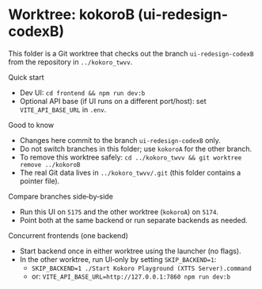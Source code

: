 # Worktree: kokoroB (ui-redesign-codexB)

This folder is a Git worktree that checks out the branch `ui-redesign-codexB` from the repository in `../kokoro_twvv`.

Quick start
- Dev UI: `cd frontend && npm run dev:b`
- Optional API base (if UI runs on a different port/host): set `VITE_API_BASE_URL` in `.env`.

Good to know
- Changes here commit to the branch `ui-redesign-codexB` only.
- Do not switch branches in this folder; use `kokoroA` for the other branch.
- To remove this worktree safely: `cd ../kokoro_twvv && git worktree remove ../kokoroB`
- The real Git data lives in `../kokoro_twvv/.git` (this folder contains a pointer file).

Compare branches side‑by‑side
- Run this UI on `5175` and the other worktree (`kokoroA`) on `5174`.
- Point both at the same backend or run separate backends as needed.

Concurrent frontends (one backend)
- Start backend once in either worktree using the launcher (no flags).
- In the other worktree, run UI‑only by setting `SKIP_BACKEND=1`:
  - `SKIP_BACKEND=1 ./Start Kokoro Playground (XTTS Server).command`
  - or: `VITE_API_BASE_URL=http://127.0.0.1:7860 npm run dev:b`

